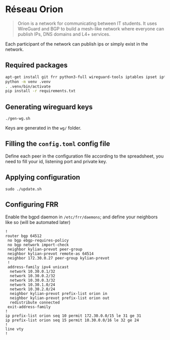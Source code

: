 # Réseau Orion

> Orion is a network for communicating between IT students. It uses WireGuard and BGP to build a mesh-like network where everyone can publish IPs, DNS domains and L4+ services.

Each participant of the network can publish ips or simply exist in the network.

## Required packages

```bash
apt-get install git frr python3-full wireguard-tools iptables ipset iptables-persistent ipset-persistent netfilter-persistent
python -m venv .venv
. .venv/bin/activate
pip install -r requirements.txt
```

## Generating wireguard keys

```
./gen-wg.sh
```

Keys are generated in the `wg/` folder.

## Filling the `config.toml` config file

Define each peer in the configuration file according to the spreadsheet,
you need to fill your id, listening port and private key.

## Applying configuration

```
sudo ./update.sh
```

## Configuring FRR

Enable the bgpd daemon in `/etc/frr/daemons`; and define your neighbors like so (will be automated later)

```cisco
!
router bgp 64512
 no bgp ebgp-requires-policy
 no bgp network import-check
 neighbor kylian-prevot peer-group
 neighbor kylian-prevot remote-as 64514
 neighbor 172.30.0.27 peer-group kylian-prevot
 !
 address-family ipv4 unicast
  network 10.30.0.1/32
  network 10.30.0.2/32
  network 10.30.0.3/32
  network 10.30.1.0/24
  network 10.30.2.0/24
  neighbor kylian-prevot prefix-list orion in
  neighbor kylian-prevot prefix-list orion out
  redistribute connected
 exit-address-family
!
ip prefix-list orion seq 10 permit 172.30.0.0/15 le 31 ge 31
ip prefix-list orion seq 15 permit 10.30.0.0/16 le 32 ge 24
!
line vty
!
```